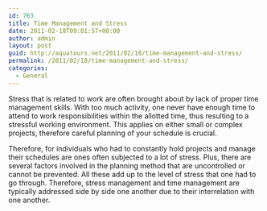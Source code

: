 ```yaml
---
id: 763
title: Time Management and Stress
date: 2011-02-18T09:01:57+00:00
author: admin
layout: post
guid: http://aquatours.net/2011/02/18/time-management-and-stress/
permalink: /2011/02/18/time-management-and-stress/
categories:
  - General
---
```

Stress that is related to work are often brought about by lack of proper time management skills. With too much activity, one never have enough time to attend to work responsibilities within the allotted time, thus resulting to a stressful working environment. This applies on either small or complex projects, therefore careful planning of your schedule is crucial. 

Therefore, for individuals who had to constantly hold projects and manage their schedules are ones often subjected to a lot of stress. Plus, there are several factors involved in the planning method that are uncontrolled or cannot be prevented. All these add up to the level of stress that one had to go through. Therefore, stress management and time management are typically addressed side by side one another due to their interrelation with one another.